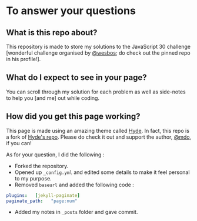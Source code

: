 # To answer your questions

## What is this repo about?

This repository is made to store my solutions to the JavaScript 30 challenge [wonderful challenge organised by [@wesbos](https://github.com/wesbos); do check out the pinned repo in his profile!].

## What do I expect to see in your page?

You can scroll through my solution for each problem as well as side-notes to help you [and me] out while coding.

## How did you get this page working?

This page is made using an amazing theme called [Hyde](https://hyde.getpoole.com/). In fact, this repo is a fork of [Hyde's repo](https://github.com/poole/hyde). Please do check it out and support the author, [@mdo](https://github.com/mdo), if you can!

As for your question, I did the following :

- Forked the repository.
- Opened up `_config.yml` and edited some details to make it feel personal to my purpose.
- Removed `baseurl` and added the following code :

```yml
plugins:   [jekyll-paginate]
paginate_path:   "page:num"
```

- Added my notes in `_posts` folder and gave commit.
